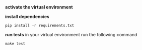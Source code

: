 **activate the virtual environment**

**install dependencies**
```
pip install -r requirements.txt
```

**run tests**
in your virtual environment run the following command
```
make test
```